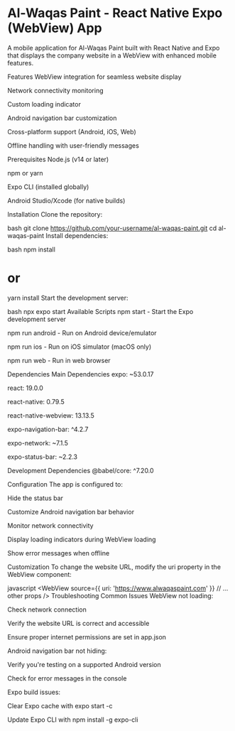 
# Al-Waqas Paint - React Native Expo (WebView) App

A mobile application for Al-Waqas Paint built with React Native and Expo that displays the company website in a WebView with enhanced mobile features.

Features
WebView integration for seamless website display

Network connectivity monitoring

Custom loading indicator

Android navigation bar customization

Cross-platform support (Android, iOS, Web)

Offline handling with user-friendly messages

Prerequisites
Node.js (v14 or later)

npm or yarn

Expo CLI (installed globally)

Android Studio/Xcode (for native builds)

Installation
Clone the repository:

bash
git clone https://github.com/your-username/al-waqas-paint.git
cd al-waqas-paint
Install dependencies:

bash
npm install
# or
yarn install
Start the development server:

bash
npx expo start
Available Scripts
npm start - Start the Expo development server

npm run android - Run on Android device/emulator

npm run ios - Run on iOS simulator (macOS only)

npm run web - Run in web browser


Dependencies
Main Dependencies
expo: ~53.0.17

react: 19.0.0

react-native: 0.79.5

react-native-webview: 13.13.5

expo-navigation-bar: ^4.2.7

expo-network: ~7.1.5

expo-status-bar: ~2.2.3

Development Dependencies
@babel/core: ^7.20.0

Configuration
The app is configured to:

Hide the status bar

Customize Android navigation bar behavior

Monitor network connectivity

Display loading indicators during WebView loading

Show error messages when offline

Customization
To change the website URL, modify the uri property in the WebView component:

javascript
<WebView
  source={{ uri: 'https://www.alwaqaspaint.com' }}
  // ... other props
/>
Troubleshooting
Common Issues
WebView not loading:

Check network connection

Verify the website URL is correct and accessible

Ensure proper internet permissions are set in app.json

Android navigation bar not hiding:

Verify you're testing on a supported Android version

Check for error messages in the console

Expo build issues:

Clear Expo cache with expo start -c

Update Expo CLI with npm install -g expo-cli
